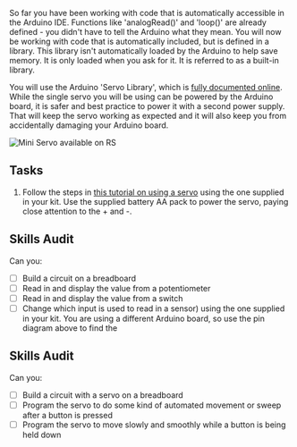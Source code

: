 So far you have been working with code that is automatically accessible in the Arduino IDE. Functions like 'analogRead()' and 'loop()' are already defined - you didn't have to tell the Arduino what they mean. You will now be working with code that is automatically included, but is defined in a library. This library isn't automatically loaded by the Arduino to help save memory. It is only loaded when you ask for it. It is referred to as a built-in library.

You will use the Arduino 'Servo Library', which is [fully documented online](https://www.arduino.cc/reference/en/libraries/servo/). While the single servo you will be using can be powered by the Arduino board, it is safer and best practice to power it with a second power supply. That will keep the servo working as expected and it will also keep you from accidentally damaging your Arduino board.

![Mini Servo available on RS](https://media.rs-online.com/image/upload/bo_1.5px_solid_white,b_auto,c_pad,dpr_2,f_auto,h_399,q_auto,w_710/c_pad,h_399,w_710/Y2153180-01?pgw=1)


## Tasks

1. Follow the steps in [this tutorial on using a servo](https://docs.arduino.cc/learn/electronics/servo-motors/) using the one supplied in your kit. Use the supplied battery AA pack to power the servo, paying close attention to the + and -. 



## Skills Audit
Can you:
- [ ] Build a circuit on a breadboard
- [ ] Read in and display the value from a potentiometer
- [ ] Read in and display the value from a switch
- [ ] Change which input is used to read in a sensor) using the one supplied in your kit. You are using a different Arduino board, so use the pin diagram above to find the 

## Skills Audit
Can you:
- [ ] Build a circuit with a servo on a breadboard
- [ ] Program the servo to do some kind of automated movement or sweep after a button is pressed
- [ ] Program the servo to move slowly and smoothly while a button is being held down